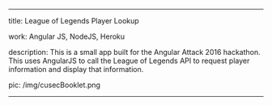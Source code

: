---

title: League of Legends Player Lookup

work: Angular JS, NodeJS, Heroku

description: This is a small app built for the Angular Attack 2016 hackathon. This uses AngularJS to call the League of Legends API to request player information and display that information. 

pic:  /img/cusecBooklet.png

---